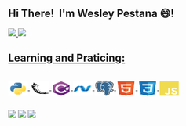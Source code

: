 ## Hi There!&nbsp; I'm Wesley Pestana 😄!
<div>
  <a href="https://github.com/WesleyPestana">
  <img height="180em" src="https://github-readme-stats.vercel.app/api?username=WesleyPestana&show_icons=true&theme=radical&include_all_commits=true&count_private=true"/>
  <img height="180em" src="https://github-readme-stats.vercel.app/api/top-langs/?username=WesleyPestana&layout=compact&langs_count=7&theme=radical"/>
</div>

## Learning and Praticing:
<div style="display: inline_block"><br>
  <img align="center" alt="Wesley-Python" height="30" width="40" src="https://raw.githubusercontent.com/devicons/devicon/master/icons/python/python-original.svg">
  <img align="center" alt="Wesley-Flask" height="30" width="40" src="https://raw.githubusercontent.com/devicons/devicon/master/icons/flask/flask-original.svg">
  <img align="center" alt="Wesley-Csharp" height="30" width="40" src="https://raw.githubusercontent.com/devicons/devicon/master/icons/csharp/csharp-original.svg">
  <img align="center" alt="Wesley-Dotnet" height="30" width="40" src="https://raw.githubusercontent.com/devicons/devicon/master/icons/dot-net/dot-net-original.svg">
  <img align="center" alt="Wesley-Postgresql" height="30" width="40" src="https://raw.githubusercontent.com/devicons/devicon/master/icons/postgresql/postgresql-original.svg">
  <img align="center" alt="Wesley-HTML" height="30" width="40" src="https://raw.githubusercontent.com/devicons/devicon/master/icons/html5/html5-original.svg">
  <img align="center" alt="Wesley-CSS" height="30" width="40" src="https://raw.githubusercontent.com/devicons/devicon/master/icons/css3/css3-original.svg">
  <img align="center" alt="Wesley-Js" height="30" width="40" src="https://raw.githubusercontent.com/devicons/devicon/master/icons/javascript/javascript-plain.svg">
</div>
  
##
  
<div>
  <a href="https://www.youtube.com/channel/UCMkvHrU9x9ulu6liPPq4KCQ" target="_blank"><img src="https://img.shields.io/badge/YouTube-FF0000?style=for-the-badge&logo=youtube&logoColor=white" target="_blank"></a>
  <a href = "mailto:wesley.pestana80@gmail.com"><img src="https://img.shields.io/badge/-Gmail-%23333?style=for-the-badge&logo=gmail&logoColor=white" target="_blank"></a>
  <a href="https://www.linkedin.com/in/wesleypestana" target="_blank"><img src="https://img.shields.io/badge/-LinkedIn-%230077B5?style=for-the-badge&logo=linkedin&logoColor=white" target="_blank"></a>
</div>
  
<!--
**WesleyPestana/WesleyPestana** is a ✨ _special_ ✨ repository because its `README.md` (this file) appears on your GitHub profile.

Here are some ideas to get you started:

- 🔭 I’m currently working on ...
- 🌱 I’m currently learning ...
- 👯 I’m looking to collaborate on ...
- 🤔 I’m looking for help with ...
- 💬 Ask me about ...
- 📫 How to reach me: ...
- 😄 Pronouns: ...
- ⚡ Fun fact: ...
-->
